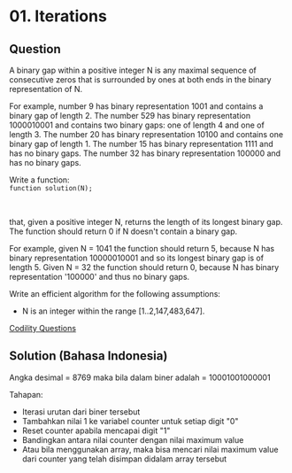 # 01. Iterations

## Question

A binary gap within a positive integer N is any maximal sequence of consecutive zeros that is surrounded by ones at both ends in the binary representation of N. <br>

For example, number 9 has binary representation 1001 and contains a binary gap of length 2. The number 529 has binary representation 1000010001 and contains two binary gaps: one of length 4 and one of length 3. The number 20 has binary representation 10100 and contains one binary gap of length 1. The number 15 has binary representation 1111 and has no binary gaps. The number 32 has binary representation 100000 and has no binary gaps. <br>

Write a function: <br>
`function solution(N);`

<br>

that, given a positive integer N, returns the length of its longest binary gap. The function should return 0 if N doesn't contain a binary gap. <br>

For example, given N = 1041 the function should return 5, because N has binary representation 10000010001 and so its longest binary gap is of length 5. Given N = 32 the function should return 0, because N has binary representation '100000' and thus no binary gaps. <br>

Write an efficient algorithm for the following assumptions:
* N is an integer within the range [1..2,147,483,647].

[Codility Questions](https://app.codility.com/programmers/lessons/1-iterations/binary_gap/)

## Solution (Bahasa Indonesia)

Angka desimal = 8769
maka bila dalam biner adalah = 10001001000001

Tahapan:
* Iterasi urutan dari biner tersebut
* Tambahkan nilai 1 ke variabel counter untuk setiap digit "0"
* Reset counter apabila mencapai digit "1"
* Bandingkan antara nilai counter dengan nilai maximum value
* Atau bila menggunakan array, maka bisa mencari nilai maximum value dari counter yang telah disimpan didalam array tersebut